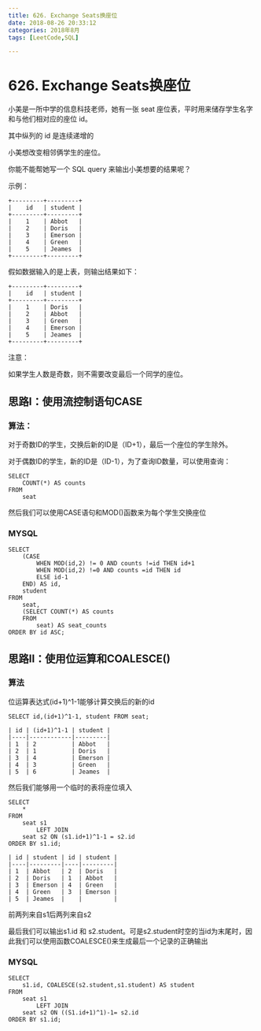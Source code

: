 ```yaml
---
title: 626. Exchange Seats换座位
date: 2018-08-26 20:33:12
categories: 2018年8月
tags: [LeetCode,SQL]

---
```

# 626. Exchange Seats换座位

小美是一所中学的信息科技老师，她有一张 seat 座位表，平时用来储存学生名字和与他们相对应的座位 id。

其中纵列的 id 是连续递增的

小美想改变相邻俩学生的座位。

你能不能帮她写一个 SQL query 来输出小美想要的结果呢？
 

<!-- more -->


 

示例：
	
	+---------+---------+
	|    id   | student |
	+---------+---------+
	|    1    | Abbot   |
	|    2    | Doris   |
	|    3    | Emerson |
	|    4    | Green   |
	|    5    | Jeames  |
	+---------+---------+
假如数据输入的是上表，则输出结果如下：
	
	+---------+---------+
	|    id   | student |
	+---------+---------+
	|    1    | Doris   |
	|    2    | Abbot   |
	|    3    | Green   |
	|    4    | Emerson |
	|    5    | Jeames  |
	+---------+---------+

注意：

如果学生人数是奇数，则不需要改变最后一个同学的座位。

## 思路I：使用流控制语句CASE

### 算法：

对于奇数ID的学生，交换后新的ID是（ID+1），最后一个座位的学生除外。

对于偶数ID的学生，新的ID是（ID-1），为了查询ID数量，可以使用查询：

	SELECT
		COUNT(*) AS counts
	FROM
		seat

然后我们可以使用CASE语句和MOD()函数来为每个学生交换座位


### MYSQL
	
	SELECT
		(CASE
			WHEN MOD(id,2) != 0 AND counts !=id THEN id+1
			WHEN MOD(id,2) !=0 AND counts =id THEN id
			ELSE id-1
		END) AS id,
		student
	FROM
		seat,
		(SELECT COUNT(*) AS counts
		FROM
			seat) AS seat_counts
	ORDER BY id ASC;

## 思路II：使用位运算和COALESCE()

### 算法
位运算表达式(id+1)^1-1能够计算交换后的新的id

	SELECT id,(id+1)^1-1, student FROM seat;
	
	| id | (id+1)^1-1 | student |
	|----|------------|---------|
	| 1  | 2          | Abbot   |
	| 2  | 1          | Doris   |
	| 3  | 4          | Emerson |
	| 4  | 3          | Green   |
	| 5  | 6          | Jeames  |

然后我们能够用一个临时的表将座位填入

	SELECT
		*
	FROM
		seat s1
			LEFT JOIN
		seat s2 ON (s1.id+1)^1-1 = s2.id
	ORDER BY s1.id;
	
	| id | student | id | student |
	|----|---------|----|---------|
	| 1  | Abbot   | 2  | Doris   |
	| 2  | Doris   | 1  | Abbot   |
	| 3  | Emerson | 4  | Green   |
	| 4  | Green   | 3  | Emerson |
	| 5  | Jeames  |    |         |

前两列来自s1后两列来自s2

最后我们可以输出s1.id 和 s2.student。可是s2.student时空的当id为末尾时，因此我们可以使用函数COALESCE()来生成最后一个记录的正确输出

### MYSQL
	
	SELECT
		s1.id, COALESCE(s2.student,s1.student) AS student
	FROM
		seat s1
			LEFT JOIN
		seat s2 ON ((S1.id+1)^1)-1= s2.id
	ORDER BY s1.id;